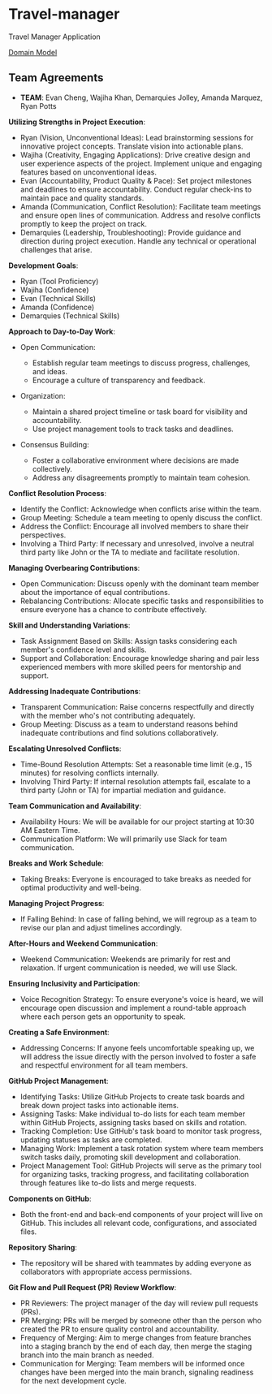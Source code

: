 # Travel-manager

Travel Manager Application

 [Domain Model](./domain-model.md)

## Team Agreements

- **TEAM**:
Evan Cheng, Wajiha Khan, Demarquies Jolley, Amanda Marquez, Ryan Potts

**Utilizing Strengths in Project Execution**:

- Ryan (Vision, Unconventional Ideas): Lead brainstorming sessions for innovative project concepts. Translate vision into actionable plans.
- Wajiha (Creativity, Engaging Applications): Drive creative design and user experience aspects of the project. Implement unique and engaging features based on unconventional ideas.
- Evan (Accountability, Product Quality & Pace): Set project milestones and deadlines to ensure accountability. Conduct regular check-ins to maintain pace and quality standards.
- Amanda (Communication, Conflict Resolution): Facilitate team meetings and ensure open lines of communication. Address and resolve conflicts promptly to keep the project on track.
- Demarquies (Leadership, Troubleshooting): Provide guidance and direction during project execution. Handle any technical or operational challenges that arise.

**Development Goals**:

- Ryan (Tool Proficiency)
- Wajiha (Confidence)
- Evan (Technical Skills)
- Amanda (Confidence)
- Demarquies (Technical Skills)

**Approach to Day-to-Day Work**:

- Open Communication:
  - Establish regular team meetings to discuss progress, challenges, and ideas.
  - Encourage a culture of transparency and feedback.

- Organization:
  - Maintain a shared project timeline or task board for visibility and accountability.
  - Use project management tools to track tasks and deadlines.

- Consensus Building:
  - Foster a collaborative environment where decisions are made collectively.
  - Address any disagreements promptly to maintain team cohesion.

**Conflict Resolution Process**:

- Identify the Conflict: Acknowledge when conflicts arise within the team.
- Group Meeting: Schedule a team meeting to openly discuss the conflict.
- Address the Conflict: Encourage all involved members to share their perspectives.
- Involving a Third Party: If necessary and unresolved, involve a neutral third party like John or the TA to mediate and facilitate resolution.

**Managing Overbearing Contributions**:

- Open Communication: Discuss openly with the dominant team member about the importance of equal contributions.
- Rebalancing Contributions: Allocate specific tasks and responsibilities to ensure everyone has a chance to contribute effectively.

**Skill and Understanding Variations**:

- Task Assignment Based on Skills: Assign tasks considering each member's confidence level and skills.
- Support and Collaboration: Encourage knowledge sharing and pair less experienced members with more skilled peers for mentorship and support.

**Addressing Inadequate Contributions**:

- Transparent Communication: Raise concerns respectfully and directly with the member who's not contributing adequately.
- Group Meeting: Discuss as a team to understand reasons behind inadequate contributions and find solutions collaboratively.

**Escalating Unresolved Conflicts**:

- Time-Bound Resolution Attempts: Set a reasonable time limit (e.g., 15 minutes) for resolving conflicts internally.
- Involving Third Party: If internal resolution attempts fail, escalate to a third party (John or TA) for impartial mediation and guidance.

**Team Communication and Availability**:

- Availability Hours: We will be available for our project starting at 10:30 AM Eastern Time.
- Communication Platform: We will primarily use Slack for team communication.

**Breaks and Work Schedule**:

- Taking Breaks: Everyone is encouraged to take breaks as needed for optimal productivity and well-being.

**Managing Project Progress**:

- If Falling Behind: In case of falling behind, we will regroup as a team to revise our plan and adjust timelines accordingly.

**After-Hours and Weekend Communication**:

- Weekend Communication: Weekends are primarily for rest and relaxation. If urgent communication is needed, we will use Slack.

**Ensuring Inclusivity and Participation**:

- Voice Recognition Strategy: To ensure everyone's voice is heard, we will encourage open discussion and implement a round-table approach where each person gets an opportunity to speak.

**Creating a Safe Environment**:

- Addressing Concerns: If anyone feels uncomfortable speaking up, we will address the issue directly with the person involved to foster a safe and respectful environment for all team members.

**GitHub Project Management**:

- Identifying Tasks: Utilize GitHub Projects to create task boards and break down project tasks into actionable items.
- Assigning Tasks: Make individual to-do lists for each team member within GitHub Projects, assigning tasks based on skills and rotation.
- Tracking Completion: Use GitHub's task board to monitor task progress, updating statuses as tasks are completed.
- Managing Work: Implement a task rotation system where team members switch tasks daily, promoting skill development and collaboration.
- Project Management Tool: GitHub Projects will serve as the primary tool for organizing tasks, tracking progress, and facilitating collaboration through features like to-do lists and merge requests.

**Components on GitHub**:

- Both the front-end and back-end components of your project will live on GitHub. This includes all relevant code, configurations, and associated files.

**Repository Sharing**:

- The repository will be shared with teammates by adding everyone as collaborators with appropriate access permissions.

**Git Flow and Pull Request (PR) Review Workflow**:

- PR Reviewers: The project manager of the day will review pull requests (PRs).
- PR Merging: PRs will be merged by someone other than the person who created the PR to ensure quality control and accountability.
- Frequency of Merging: Aim to merge changes from feature branches into a staging branch by the end of each day, then merge the staging branch into the main branch as needed.
- Communication for Merging: Team members will be informed once changes have been merged into the main branch, signaling readiness for the next development cycle.

